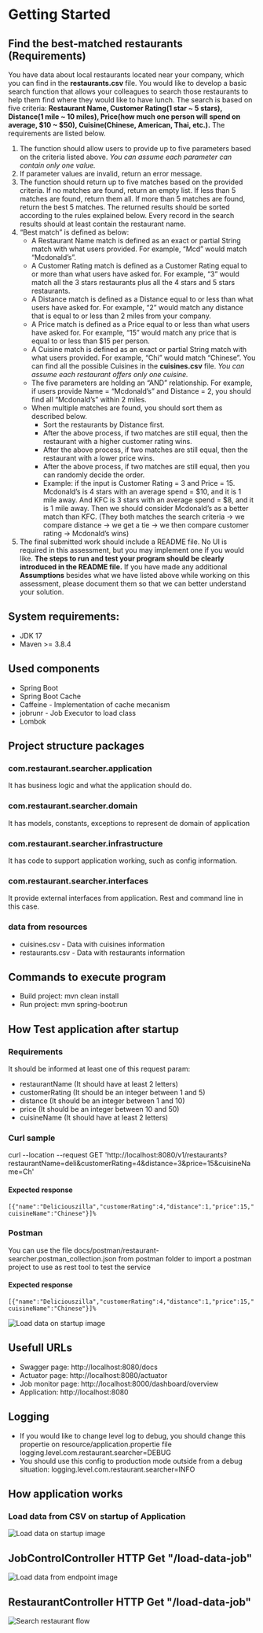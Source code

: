 # Getting Started
## Find the best-matched restaurants (Requirements)
You have data about local restaurants located near your company, which you can find in the **restaurants.csv** file. You would like to develop a basic search function that allows your colleagues to search those restaurants to help them find where they would like to have lunch. The search is based on five criteria: **Restaurant Name, Customer Rating(1 star ~ 5 stars), Distance(1 mile ~ 10 miles), Price(how much one person will spend on average, $10 ~ $50), Cuisine(Chinese, American, Thai, etc.).** The requirements are listed below.

1. The function should allow users to provide up to five parameters based on the criteria listed above. *You can assume each parameter can contain only one value.*
2. If parameter values are invalid, return an error message.
3. The function should return up to five matches based on the provided criteria. If no matches are found, return an empty list. If less than 5 matches are found, return them all. If more than 5 matches are found, return the best 5 matches. The returned results should be sorted according to the rules explained below. Every record in the search results should at least contain the restaurant name.
4. “Best match” is defined as below:
    - A Restaurant Name match is defined as an exact or partial String match with what users provided. For example, “Mcd” would match “Mcdonald’s”.
    - A Customer Rating match is defined as a Customer Rating equal to or more than what users have asked for. For example, “3” would match all the 3 stars restaurants plus all the 4 stars and 5 stars restaurants.
    - A Distance match is defined as a Distance equal to or less than what users have asked for. For example, “2” would match any distance that is equal to or less than 2 miles from your company.
    - A Price match is defined as a Price equal to or less than what users have asked for. For example, “15” would match any price that is equal to or less than $15 per person.
    - A Cuisine match is defined as an exact or partial String match with what users provided. For example, “Chi” would match “Chinese”. You can find all the possible Cuisines in the **cuisines.csv** file. *You can assume each restaurant offers only one cuisine.*
    - The five parameters are holding an “AND” relationship. For example, if users provide Name = “Mcdonald’s” and Distance = 2, you should find all “Mcdonald’s” within 2 miles.
    - When multiple matches are found, you should sort them as described below.
        - Sort the restaurants by Distance first.
        - After the above process, if two matches are still equal, then the restaurant with a higher customer rating wins.
        - After the above process, if two matches are still equal, then the restaurant with a lower price wins.
        - After the above process, if two matches are still equal, then you can randomly decide the order.
        - Example: if the input is Customer Rating = 3 and Price = 15. Mcdonald’s is 4 stars with an average spend = $10, and it is 1 mile away. And KFC is 3 stars with an average spend = $8, and it is 1 mile away. Then we should consider Mcdonald’s as a better match than KFC. (They both matches the search criteria -> we compare distance -> we get a tie -> we then compare customer rating -> Mcdonald’s wins)
5. The final submitted work should include a README file. No UI is required in this assessment, but you may implement one if you would like. **The steps to run and test your program should be clearly introduced in the README file.** If you have made any additional **Assumptions** besides what we have listed above while working on this assessment, please document them so that we can better understand your solution.

## System requirements:
- JDK 17
- Maven >= 3.8.4

## Used components
- Spring Boot
- Spring Boot Cache
- Caffeine - Implementation of cache mecanism
- jobrunr - Job Executor to load class
- Lombok

## Project structure packages

### com.restaurant.searcher.application

It has business logic and what the application should do.

### com.restaurant.searcher.domain

It has models, constants, exceptions to represent de domain of application

### com.restaurant.searcher.infrastructure

It has code to support application working, such as config information.

### com.restaurant.searcher.interfaces

It provide external interfaces from application. Rest and command line in this case.

### data from resources
- cuisines.csv - Data with cuisines information
- restaurants.csv - Data with restaurants information

## Commands to execute program

- Build project: mvn clean install
- Run project: mvn spring-boot:run

## How Test application after startup

### Requirements

It should be informed at least one of this request param:
- restaurantName (It should have at least 2 letters)
- customerRating (It should be an integer between 1 and 5)
- distance (It should be an integer between 1 and 10)
- price (It should be an integer between 10 and 50)
- cuisineName (It should have at least 2 letters)


### Curl sample

curl --location --request GET 'http://localhost:8080/v1/restaurants?restaurantName=deli&customerRating=4&distance=3&price=15&cuisineName=Ch'

#### Expected response
``
[{"name":"Deliciouszilla","customerRating":4,"distance":1,"price":15,"cuisineName":"Chinese"}]%
``
### Postman

You can use the file docs/postman/restaurant-searcher.postman_collection.json from postman folder to import a postman project to use as
rest tool to test the service

#### Expected response

``
[{"name":"Deliciouszilla","customerRating":4,"distance":1,"price":15,"cuisineName":"Chinese"}]%
``

![](docs/img/postman-evidence.png "Load data on startup image")

## Usefull URLs

- Swagger page: http://localhost:8080/docs
- Actuator page: http://localhost:8080/actuator
- Job monitor page: http://localhost:8000/dashboard/overview
- Application: http://localhost:8080

## Logging

- If you would like to change level log to debug, you should change this propertie on resource/application.propertie file
logging.level.com.restaurant.searcher=DEBUG
- You should use this config to production mode outside from a debug situation:
logging.level.com.restaurant.searcher=INFO

## How application works

### Load data from CSV on startup of Application

![](docs/img/load-csv-data-on-startup.png "Load data on startup image")

## JobControlController HTTP Get "/load-data-job"

![](docs/img/load-csv-data-from-endpoint.png "Load data from endpoint image")

## RestaurantController HTTP Get "/load-data-job"

![](docs/img/flow-restaurant-search.png "Search restaurant flow")
